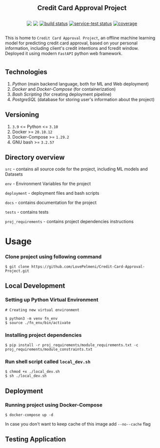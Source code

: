 <div style="text-align:center; margin-bottom: 30px">
  <h2> Credit Card Approval Project</h2>
</div>

[comment]: <> ("Docs Badges goes there")

<div class="container badges" 
style="display: flex; justify-content: center; column-gap: 5px; margin-bottom: 30px">

<a href="https://github.com/badges/shields/pulse" alt="Activity">
        <img src="https://img.shields.io/badge/version-1.2.3-blue" /></a>

<a href="https://github.com/badges/shields/pulse" alt="Activity">
        <img src="https://img.shields.io/github/commit-activity/m/badges/shields" /></a>
    
<a href="https://circleci.com/gh/badges/shields/tree/master">
    <img src="https://img.shields.io/circleci/project/github/badges/shields/master" alt="build status">
</a>
    
<a href="https://circleci.com/gh/badges/daily-tests">
    <img src="https://img.shields.io/circleci/project/github/badges/daily-tests?label=service%20tests" alt="service-test status">
</a>

<a href="https://coveralls.io/github/badges/shields">
    <img src="https://img.shields.io/coveralls/github/badges/shields"
            alt="coverage">
</a>

</div>

<div style="margin-bottom: 40px">

This is home to `Credit Card Approval Project`, an offline machine learning model
for predicting credit card approval, based on your personal information, including client's credit intentions and fcredit window. Deployed it using modern `FastAPI` python web framework.

</div> 

## Technologies 

1. *Python* (main backend language, both for ML and Web deployment)
2. *Docker* and *Docker-Compose* (for containerization)
3. *Bash Scripting* (for creating deployment pipeline)
4. *PostgreSQL* (database for storing user's information about the project)

## Versioning

1. `3.9` <= Python <= `3.10`
2. Docker >= `20.10.12`
3. Docker-Compose >= `1.29.2`
3. GNU bash >= `3.2.57`


## Directory overview 

`src` - contains all source code for the project, including ML models and Datasets

`env` - Environment Variables for the project 

`deployment` - deployment files and bash scripts

`docs` - contains documentation for the project 

`tests` - contains tests 

`proj_requirements` - contains project dependencies instructions 


# Usage

### Clone project using following command

```
$ git clone https://github.com/LovePelmeni/Credit-Card-Approval-Project.git
```

## Local Development
### Setting up Python Virtual Environment

```
# Creating new virtual environment

$ python3 -m venv fn_env
$ source ./fn_env/bin/activate 
```
### Installing project dependencies

```
$ pip install -r proj_requirements/module_requirements.txt -c proj_requirements/module_constraints.txt
```

### Run shell script called `local_dev.sh`
```
$ chmod +x ./local_dev.sh
$ sh ./local_dev.sh
```

## Deployment

### Running project using Docker-Compose

```
$ docker-compose up -d
```
In case you don't want to keep cache of this image add `--no--cache` flag

## Testing Application 
